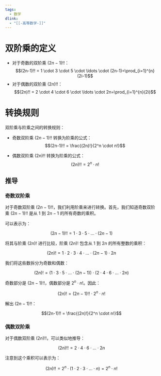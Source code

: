 ```yaml
---
tags:
  - 数学
dlink:
  - "[[-高等数学-]]"
---
```

# 双阶乘的定义

- 对于奇数的双阶乘 $(2n-1)!!$：
  $$(2n-1)!! = 1 \cdot 3 \cdot 5 \cdot \ldots \cdot (2n-1)=\prod_{i=1}^{n}(2i-1)$$
- 对于偶数的双阶乘 $(2n)!!$：
  $$(2n)!! = 2 \cdot 4 \cdot 6 \cdot \ldots \cdot 2n=\prod_{i=1}^{n}(2i)$$

# 转换规则

双阶乘与阶乘之间的转换规则：

- 奇数双阶乘 $(2n-1)!!$ 转换为阶乘的公式：
  $$(2n-1)!! = \frac{(2n)!}{2^n \cdot n!}$$

- 偶数双阶乘 $(2n)!!$ 转换为阶乘的公式：
  $$(2n)!! = 2^n \cdot n!$$
## 推导

### 奇数双阶乘

对于奇数双阶乘 $(2n-1)!!$，我们利用阶乘来进行转换。首先，我们知道奇数双阶乘 $(2n-1)!!$ 是从 1 到 $2n-1$ 的所有奇数的乘积。

可以表示为：

$$(2n-1)!! = 1 \cdot 3 \cdot 5 \cdot \ldots \cdot (2n-1)$$

将其与阶乘 $(2n)!$ 进行比较，阶乘 $(2n)!$ 包含从 1 到 $2n$ 的所有整数的乘积：

$$(2n)! = 1 \cdot 2 \cdot 3 \cdot 4 \cdot \ldots \cdot (2n-1) \cdot 2n$$

我们将这些数拆分为奇数和偶数：

$$(2n)! = (1 \cdot 3 \cdot 5 \cdot \ldots \cdot (2n-1)) \cdot (2 \cdot 4 \cdot 6 \cdot \ldots \cdot 2n)$$

奇数部分是 $(2n-1)!!$，偶数部分是 $2^n \cdot n!$。因此：

$$(2n)! = (2n-1)!! \cdot 2^n \cdot n!$$

解出 $(2n-1)!!$：

$$(2n-1)!! = \frac{(2n)!}{2^n \cdot n!}$$

 ### 偶数双阶乘

对于偶数双阶乘 $(2n)!!$，可以类似地推导：

$$(2n)!! = 2 \cdot 4 \cdot 6 \cdot \ldots \cdot 2n$$

注意到这个乘积可以表示为：

$$(2n)!! = 2^n \cdot (1 \cdot 2 \cdot 3 \cdot \ldots \cdot n) = 2^n \cdot n!$$
